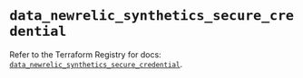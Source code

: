 # `data_newrelic_synthetics_secure_credential`

Refer to the Terraform Registry for docs: [`data_newrelic_synthetics_secure_credential`](https://registry.terraform.io/providers/newrelic/newrelic/3.52.0/docs/data-sources/synthetics_secure_credential).
